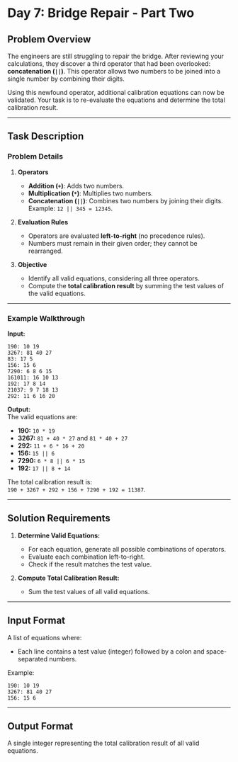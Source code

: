 
# Day 7: Bridge Repair - Part Two

## Problem Overview

The engineers are still struggling to repair the bridge. After reviewing your calculations, they discover a third operator that had been overlooked: **concatenation (`||`)**. This operator allows two numbers to be joined into a single number by combining their digits.

Using this newfound operator, additional calibration equations can now be validated. Your task is to re-evaluate the equations and determine the total calibration result.

---

## Task Description

### Problem Details

1. **Operators**  
   - **Addition (`+`)**: Adds two numbers.  
   - **Multiplication (`*`)**: Multiplies two numbers.  
   - **Concatenation (`||`)**: Combines two numbers by joining their digits.  
     Example: `12 || 345 = 12345`.

2. **Evaluation Rules**  
   - Operators are evaluated **left-to-right** (no precedence rules).  
   - Numbers must remain in their given order; they cannot be rearranged.

3. **Objective**  
   - Identify all valid equations, considering all three operators.  
   - Compute the **total calibration result** by summing the test values of the valid equations.

---

### Example Walkthrough

**Input:**  
```
190: 10 19
3267: 81 40 27
83: 17 5
156: 15 6
7290: 6 8 6 15
161011: 16 10 13
192: 17 8 14
21037: 9 7 18 13
292: 11 6 16 20
```

**Output:**  
The valid equations are:
- **190:** `10 * 19`
- **3267:** `81 + 40 * 27` and `81 * 40 + 27`
- **292:** `11 + 6 * 16 + 20`
- **156:** `15 || 6`
- **7290:** `6 * 8 || 6 * 15`
- **192:** `17 || 8 + 14`

The total calibration result is:  
`190 + 3267 + 292 + 156 + 7290 + 192 = 11387`.

---

## Solution Requirements

1. **Determine Valid Equations:**  
   - For each equation, generate all possible combinations of operators.
   - Evaluate each combination left-to-right.
   - Check if the result matches the test value.

2. **Compute Total Calibration Result:**  
   - Sum the test values of all valid equations.

---

## Input Format

A list of equations where:
- Each line contains a test value (integer) followed by a colon and space-separated numbers.

Example:  
```
190: 10 19
3267: 81 40 27
156: 15 6
```

---

## Output Format

A single integer representing the total calibration result of all valid equations.